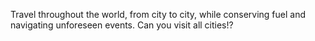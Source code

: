 Travel throughout the world, from city to city, while conserving fuel and navigating unforeseen events. Can you visit all cities!?
